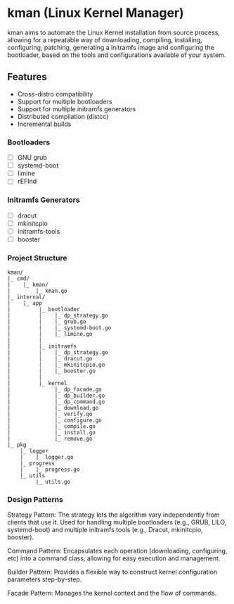 # kman (Linux Kernel Manager)

kman aims to automate the Linux Kernel installation from source process, allowing for a
repeatable way of downloading, compiling, installing, configuring, patching,
generating a initramfs image and configuring the bootloader, based on the tools 
and configurations available of your system.

## Features

- Cross-distro compatibility
- Support for multiple bootloaders
- Support for multiple initramfs generators
- Distributed compilation (distcc)
- Incremental builds

### Bootloaders

- [ ] GNU grub
- [ ] systemd-boot
- [ ] limine
- [ ] rEFInd

### Initramfs Generators

- [ ] dracut
- [ ] mkinitcpio
- [ ] initramfs-tools
- [ ] booster

### Project Structure

```
kman/
|_ cmd/
|    |_ kman/
|        |_ kman.go
|_ internal/
|    |_ app
|         |_ bootloader
|         |    |_ dp_strategy.go
|         |    |_ grub.go
|         |    |_ systemd-boot.go
|         |    |_ limine.go
|         |   
|         |_ initramfs
|         |    |_ dp_strategy.go
|         |    |_ dracut.go
|         |    |_ mkinitcpio.go
|         |    |_ booster.go
|         |   
|         |_ kernel
|              |_ dp_facade.go
|              |_ dp_builder.go
|              |_ dp_command.go
|              |_ download.go
|              |_ verify.go
|              |_ configure.go
|              |_ compile.go
|              |_ install.go
|              |_ remove.go
|_ pkg
    |_ logger
    |    |_ logger.go
    |_ progress
    |    |_ progress.go
    |_ utils
         |_ utils.go
```

### Design Patterns

Strategy Pattern: The strategy lets the algorithm vary independently from clients
that use it. Used for handling multiple bootloaders (e.g., GRUB, LILO, systemd-boot)
and multiple initramfs tools (e.g., Dracut, mkinitcpio, booster).

Command Pattern: Encapsulates each operation (downloading, configuring, etc)
into a command class, allowing for easy execution and management.

Builder Pattern: Provides a flexible way to construct kernel configuration parameters step-by-step.

Facade Pattern: Manages the kernel context and the flow of commands.
